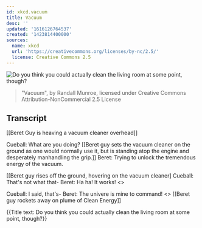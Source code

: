 ```yaml
---
id: xkcd.vacuum
title: Vacuum
desc: ''
updated: '1616126764537'
created: '1423814400000'
sources:
  name: xkcd
  url: 'https://creativecommons.org/licenses/by-nc/2.5/'
  license: Creative Commons 2.5
---
```

![Do you think you could actually clean the living room at some point, though?](https://imgs.xkcd.com/comics/vacuum.png)
> "Vacuum", by Randall Munroe, licensed under Creative Commons Attribution-NonCommercial 2.5 License

## Transcript
[[Beret Guy is heaving a vacuum cleaner overhead]]

Cueball: What are you doing?
[[Beret guy sets the vacuum cleaner on the ground as one would normally use it, but is standing atop the engine and desperately manhandling the grip.]]
Beret: Trying to unlock the tremendous energy of the vacuum.

[[Beret guy rises off the ground, hovering on the vacuum cleaner]
Cueball: That's not what that-
Beret: Ha ha! It works!
<<BWAROUUGUMHGHHGMMM>>

Cueball: I said, that's-
Beret: The univere is mine to command!
<<GLHDFKUOUAHUUUUGUUUAAAUUAUUUUUUUGGGGGH>>
[[Beret guy rockets away on plume of Clean Energy]]

{{Title text: Do you think you could actually clean the living room at some point, though?}}
